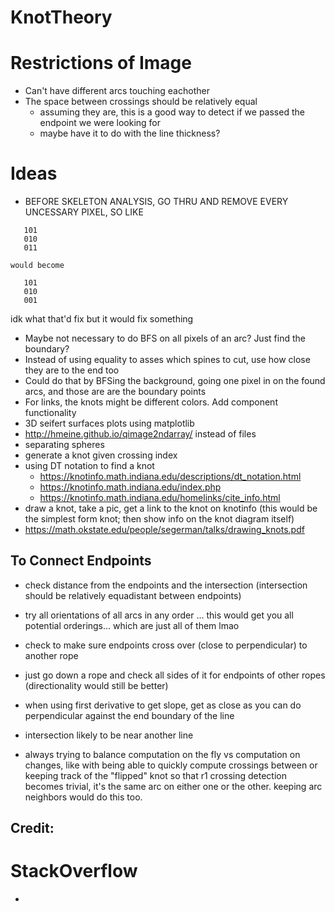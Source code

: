 # KnotTheory

# Restrictions of Image
 - Can't have different arcs touching eachother
 - The space between crossings should be relatively equal
   - assuming they are, this is a good way to detect if we passed the endpoint we were looking for
   - maybe have it to do with the line thickness?

# Ideas
 - BEFORE SKELETON ANALYSIS, GO THRU AND REMOVE EVERY UNCESSARY PIXEL, SO LIKE 
 ```
    101
    010
    011
 ```
    would become
 ```
    101
    010
    001
 ```
 idk what that'd fix but it would fix something
 - Maybe not necessary to do BFS on all pixels of an arc? Just find the boundary?
 - Instead of using equality to asses which spines to cut, use how close they are to the end too
 - Could do that by BFSing the background, going one pixel in on the found arcs, and those are are the boundary points
 - For links, the knots might be different colors. Add component functionality
 - 3D seifert surfaces plots using matplotlib
 - http://hmeine.github.io/qimage2ndarray/ instead of files
 - separating spheres
 - generate a knot given crossing index
 - using DT notation to find a knot
    - https://knotinfo.math.indiana.edu/descriptions/dt_notation.html
    - https://knotinfo.math.indiana.edu/index.php 
    - https://knotinfo.math.indiana.edu/homelinks/cite_info.html
 - draw a knot, take a pic, get a link to the knot on knotinfo (this would be the simplest form knot; then show info on the knot diagram itself)
 - https://math.okstate.edu/people/segerman/talks/drawing_knots.pdf
 

## To Connect Endpoints
 - check distance from the endpoints and the intersection (intersection should be relatively equadistant between endpoints)
 - try all orientations of all arcs in any order ... this would get you all potential orderings... which are just all of them lmao
 - check to make sure endpoints cross over (close to perpendicular) to another rope
 - just go down a rope and check all sides of it for endpoints of other ropes (directionality would still be better)
 - when using first derivative to get slope, get as close as you can do perpendicular against the end boundary of the line
 - intersection likely to be near another line


- always trying to balance computation on the fly vs computation on changes, like with
being able to quickly compute crossings between or keeping track of the "flipped" knot so that
r1 crossing detection becomes trivial, it's the same arc on either one or the other.
keeping arc neighbors would do this too.

## Credit:
# StackOverflow
 - 